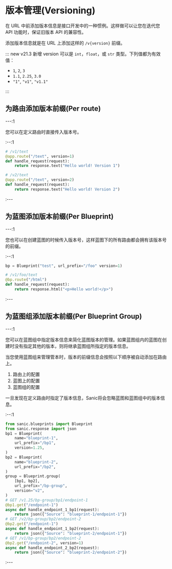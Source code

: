 # 版本管理(Versioning)

在 URL 中前添加版本信息是接口开发中的一种惯例。这样做可以让您在迭代您 API 功能时，保证旧版本 API 的兼容性。

添加版本信息就是在 URL 上添加这样的 `/v{version}` 前缀。

::: new v21.3 新增
version 可以是 `int`，`float`，或 `str` 类型。下列值都为有效值：

- `1`, `2`, `3`
- `1.1`, `2.25`, `3.0`
- `"1"`, `"v1"`, `"v1.1"`

:::

## 为路由添加版本前缀(Per route)

---:1

您可以在定义路由时直接传入版本号。

:--:1

```python
# /v1/text
@app.route("/text", version=1)
def handle_request(request):
    return response.text("Hello world! Version 1")

# /v2/text
@app.route("/text", version=2)
def handle_request(request):
    return response.text("Hello world! Version 2")
```

:---

## 为蓝图添加版本前缀(Per Blueprint)

---:1

您也可以在创建蓝图的时候传入版本号，这样蓝图下的所有路由都会拥有该版本号的前缀。

:--:1

```python
bp = Blueprint("test", url_prefix="/foo" version=1)

# /v1/foo/text
@bp.route("/html")
def handle_request(request):
    return response.html("<p>Hello world!</p>")
```

:---

## 为蓝图组添加版本前缀(Per Blueprint Group)

---:1

您可以在蓝图组中指定版本信息来简化蓝图版本的管理。如果蓝图组内的蓝图在创建时没有指定其他的版本，则将继承蓝图组所指定的版本信息。

当您使用蓝图组来管理管本时，版本的前缀信息会按照以下顺序被自动添加在路由上。

1. 路由上的配置
2. 蓝图上的配置
3. 蓝图组的配置
   
一旦发现在定义路由时指定了版本信息，Sanic将会忽略蓝图和蓝图组中的版本信息。

:--:1

```python
from sanic.blueprints import Blueprint
from sanic.response import json
bp1 = Blueprint(
    name="blueprint-1",
    url_prefix="/bp1",
    version=1.25,
)
bp2 = Blueprint(
    name="blueprint-2",
    url_prefix="/bp2",
)
group = Blueprint.group(
    [bp1, bp2],
    url_prefix="/bp-group",
    version="v2",
)
# GET /v1.25/bp-group/bp1/endpoint-1
@bp1.get("/endpoint-1")
async def handle_endpoint_1_bp1(request):
    return json({"Source": "blueprint-1/endpoint-1"})
# GET /v2/bp-group/bp2/endpoint-2
@bp2.get("/endpoint-1")
async def handle_endpoint_1_bp2(request):
    return json({"Source": "blueprint-2/endpoint-1"})
# GET /v1/bp-group/bp2/endpoint-2
@bp2.get("/endpoint-2", version=1)
async def handle_endpoint_2_bp2(request):
    return json({"Source": "blueprint-2/endpoint-2"})
```

:---

